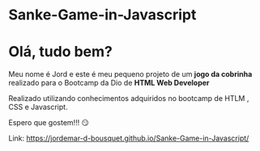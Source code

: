 # Sanke-Game-in-Javascript

# Olá, tudo bem?
Meu nome é Jord e este é meu pequeno projeto de um **jogo da cobrinha** realizado para o Bootcamp da Dio de  **HTML Web Developer**

Realizado utilizando conhecimentos adquiridos no bootcamp de HTLM , CSS e Javascript.

Espero que gostem!!! :smirk:

Link: https://jordemar-d-bousquet.github.io/Sanke-Game-in-Javascript/
